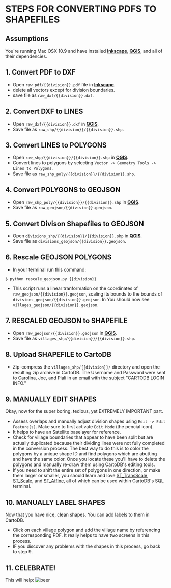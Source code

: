 STEPS FOR CONVERTING PDFS TO SHAPEFILES
======================================

## Assumptions
You're running Mac OSX 10.9 and have installed [**Inkscape**](http://www.inkscape.org/), [**QGIS**](http://www.qgis.org/), and all of their dependencies.

## 1. Convert PDF to DXF
* Open `raw_pdf/{{division}}.pdf` file in [**Inkscape**](http://www.inkscape.org/).
* delete all vectors except for division boundaries.
* save file as `raw_dxf/{{division}}.dxf`.

## 2. Convert DXF to LINES
* Open `raw_dxf/{{division}}.dxf` in [**QGIS**](http://www.qgis.org/).
* Save file as `raw_shp/{{division}}/{{division}}.shp`.

## 3. Convert LINES to POLYGONS
* Open `raw_shp/{{division}}/{{division}}.shp` in [**QGIS**](http://www.qgis.org/).
* Convert lines to polygons by selecting `Vector -> Geometry Tools -> Lines to Polygons`.
* Save file as `raw_shp_poly/{{division}}/{{division}}.shp`.

## 4. Convert POLYGONS to GEOJSON
* Open `raw_shp_poly/{{division}}/{{division}}.shp` in [**QGIS**](http://www.qgis.org/).
* Save file as `raw_geojson/{{division}}.geojson`.

## 5. Convert Divison Shapefiles to GEOJSON
* Open `divisions_shp/{{division}}/{{division}}.shp` in [**QGIS**](http://www.qgis.org/).
* Save file as `divisions_geojson/{{division}}.geojson`.

## 6. Rescale GEOJSON POLYGONS
* In your terminal run this command:
```
$ python rescale_geojson.py {{division}}
```
* This script runs a linear tranformation on the coordinates of `raw_geojson/{{division}}.geojson`, scaling its bounds to the bounds of `divisions_geojson/{{division}}.geojson`. In
You should now see `villages_geojson/{{division}}.geojson`.

## 7. RESCALED GEOJSON to SHAPEFILE
* Open `raw_geojson/{{division}}.geojson` in [**QGIS**](http://www.qgis.org/).
* Save file as `villages_shp/{{division}}/{{division}}.shp`.

## 8. Upload SHAPEFILE to CartoDB
* Zip-compress the `villages_shp/{{division}}/` directory and open the resulting zip archive in CartoDB. The Username and Password were sent to Carolina, Joe, and Piali in an email with the subject "CARTODB LOGIN INFO."

## 9. MANUALLY EDIT SHAPES
Okay, now for the super boring, tedious, yet EXTREMELY IMPORTANT part.  
* Assess overlaps and manually adjust division shapes using `Edit -> Edit Feature(s)`. Make sure to first activate `Edit Mode` (the pencial icon).
* It helps to have an Satellite baselayer for reference.
* Check for village boundaries that appear to have been split but are actually duplicated because their dividing lines were not fully completed in the conversion process. The best way to do this is to color the polygons by a unique shape ID and find polygons which are abutting and have the same color. Once you locate these you'll have to delete the polygons and manually re-draw them using CartoDB's editing tools.
* If you need to shift the entire set of polygons in one direction, or make them larger or smaller, you should learn and love [ST_TransScale](http://postgis.org/docs/ST_TransScale.html), [ST_Scale](http://postgis.org/docs/ST_Scale.html), and [ST_Affine](http://postgis.org/docs/ST_Affine.html), all of which can be used within CartoDB's SQL terminal.

## 10. MANUALLY LABEL SHAPES
Now that you have nice, clean shapes. You can add labels to them in CartoDB.
* Click on each village polygon and add the village name by referencing the corresponding PDF.  It really helps to have two screens in this process.
* IF you discover any problems with the shapes in this process, go back to step 9.

## 11. CELEBRATE!
This will help:
![beer](http://2.bp.blogspot.com/-6ibmeSJVgiM/Td6RzapA8mI/AAAAAAAAAKQ/DWZwpxwqiCU/s1600/IMG_1245.JPG)
